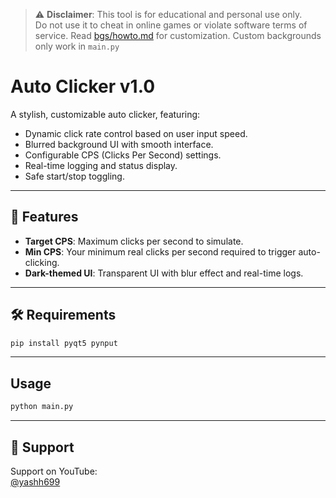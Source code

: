 > ⚠️ **Disclaimer**: This tool is for educational and personal use only.  
> Do not use it to cheat in online games or violate software terms of service.
> Read [bgs/howto.md](https://github.com/yashtanwar17/auto-clicker/blob/main/bgs/howto.md) for customization.
> Custom backgrounds only work in `main.py`
# Auto Clicker v1.0

A stylish, customizable auto clicker, featuring:

- Dynamic click rate control based on user input speed.
- Blurred background UI with smooth interface.
- Configurable CPS (Clicks Per Second) settings.
- Real-time logging and status display.
- Safe start/stop toggling.

---

## 🚀 Features

- **Target CPS**: Maximum clicks per second to simulate.
- **Min CPS**: Your minimum real clicks per second required to trigger auto-clicking.
- **Dark-themed UI**: Transparent UI with blur effect and real-time logs.

---

## 🛠 Requirements
```bash
pip install pyqt5 pynput
```

---

## Usage

```bash
python main.py
```

---

## 🔗 Support

Support on YouTube:  
[@yashh699](https://youtube.com/@yashh699)
